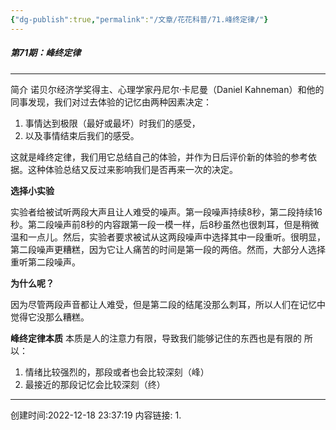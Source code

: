 ```yaml
---
{"dg-publish":true,"permalink":"/文章/花花科普/71.峰终定律/"}
---
```


#####  第71期：峰终定律
---
简介
诺贝尔经济学奖得主、心理学家丹尼尔·卡尼曼（Daniel Kahneman）和他的同事发现，我们对过去体验的记忆由两种因素决定：
1. 事情达到极限（最好或最坏）时我们的感受，
2. 以及事情结束后我们的感受。

这就是峰终定律，我们用它总结自己的体验，并作为日后评价新的体验的参考依据。这种体验总结又反过来影响我们是否再来一次的决定。

**选择小实验**

实验者给被试听两段大声且让人难受的噪声。第一段噪声持续8秒，第二段持续16秒。第二段噪声前8秒的内容跟第一段一模一样，后8秒虽然也很刺耳，但是稍微温和一点儿。然后，实验者要求被试从这两段噪声中选择其中一段重听。很明显，第二段噪声更糟糕，因为它让人痛苦的时间是第一段的两倍。然而，大部分人选择重听第二段噪声。

**为什么呢？**

因为尽管两段声音都让人难受，但是第二段的结尾没那么刺耳，所以人们在记忆中觉得它没那么糟糕。

**峰终定律本质**
本质是人的注意力有限，导致我们能够记住的东西也是有限的
所以：
1. 情绪比较强烈的，那段或者也会比较深刻（峰）
2. 最接近的那段记忆会比较深刻（终）

---
创建时间:2022-12-18 23:37:19
内容链接: 
1.  



